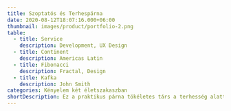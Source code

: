 ```yaml
---
title: Szoptatós és Terhespárna
date: 2020-08-12T18:07:16.000+06:00
thumbnail: images/product/portfolio-2.png
table:
  - title: Service
    description: Development, UX Design
  - title: Continent
    description: Americas Latin
  - title: Fibonacci
    description: Fractal, Design
  - title: Kafka
    description: John Smith
categories: Kényelem két életszakaszban
shortDescription: Ez a praktikus párna tökéletes társ a terhesség alatt, amikor már nagy a pocak, és alvás közben extra kényelmet biztosít. Később szoptatós párnaként is remekül funkcionál, segítve a baba kényelmes etetését. Bababarát, antiallergén szilikonizált poliészter töltete nem csomósodik, mosható és formatartó, így hosszú távon használható. A levehető huzat könnyen tisztítható, így mindig friss és kényelmes marad.
---
```


